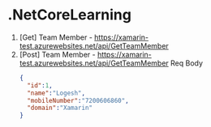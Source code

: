 # .NetCoreLearning
1. [Get] Team Member - https://xamarin-test.azurewebsites.net/api/GetTeamMember
2. [Post] Team Member - https://xamarin-test.azurewebsites.net/api/GetTeamMember
    Req Body
    ```json
    {
      "id":1,
      "name":"Logesh",
      "mobileNumber":"7200606860",
      "domain":"Xamarin"
    }
    ```
